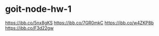 # goit-node-hw-1

https://ibb.co/5nx8gKS
https://ibb.co/7GR0mkC
https://ibb.co/w4ZKP8b
https://ibb.co/F3d22gw
